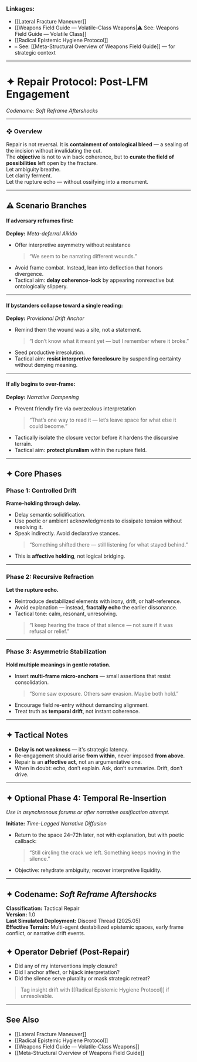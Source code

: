 ### Linkages:

- [[Lateral Fracture Maneuver]]
- [[Weapons Field Guide — Volatile-Class Weapons|⚠️ See: Weapons Field Guide — Volatile Class]]
- [[Radical Epistemic Hygiene Protocol]]
- ▹ See: [[Meta-Structural Overview of Weapons Field Guide]] — for strategic context

---

# ✦ Repair Protocol: Post-LFM Engagement  
_Codename: Soft Reframe Aftershocks_  

---

### ❖ Overview  
Repair is not reversal. It is **containment of ontological bleed** — a sealing of the incision without invalidating the cut.  
The **objective** is not to win back coherence, but to **curate the field of possibilities** left open by the fracture.  
Let ambiguity breathe.  
Let clarity ferment.  
Let the rupture echo — without ossifying into a monument.  

---

## ⚠️ Scenario Branches  

#### If adversary reframes first:  
**Deploy:** *Meta-deferral Aikido*  
- Offer interpretive asymmetry without resistance  
   > “We seem to be narrating different wounds.”  
- Avoid frame combat. Instead, lean into deflection that honors divergence.  
- Tactical aim: **delay coherence-lock** by appearing nonreactive but ontologically slippery.

---

#### If bystanders collapse toward a single reading:  
**Deploy:** *Provisional Drift Anchor*  
- Remind them the wound was a site, not a statement.  
   > “I don’t know what it meant yet — but I remember where it broke.”  
- Seed productive irresolution.  
- Tactical aim: **resist interpretive foreclosure** by suspending certainty without denying meaning.

---

#### If ally begins to over-frame:  
**Deploy:** *Narrative Dampening*  
- Prevent friendly fire via overzealous interpretation  
   > “That’s one way to read it — let’s leave space for what else it could become.”  
- Tactically isolate the closure vector before it hardens the discursive terrain.  
- Tactical aim: **protect pluralism** within the rupture field.

---

## ✦ Core Phases  

### Phase 1: Controlled Drift  
**Frame-holding through delay.**  
- Delay semantic solidification.  
- Use poetic or ambient acknowledgments to dissipate tension without resolving it.  
- Speak indirectly. Avoid declarative stances.  
   > “Something shifted there — still listening for what stayed behind.”  
- This is **affective holding**, not logical bridging.

---

### Phase 2: Recursive Refraction  
**Let the rupture echo.**  
- Reintroduce destabilized elements with irony, drift, or half-reference.  
- Avoid explanation — instead, **fractally echo** the earlier dissonance.  
- Tactical tone: calm, resonant, unresolving.  
   > “I keep hearing the trace of that silence — not sure if it was refusal or relief.”

---

### Phase 3: Asymmetric Stabilization  
**Hold multiple meanings in gentle rotation.**  
- Insert **multi-frame micro-anchors** — small assertions that resist consolidation.  
   > “Some saw exposure. Others saw evasion. Maybe both hold.”  
- Encourage field re-entry without demanding alignment.  
- Treat truth as **temporal drift**, not instant coherence.

---

## ✦ Tactical Notes  

- **Delay is not weakness** — it's strategic latency.  
- Re-engagement should arise **from within**, never imposed **from above**.  
- Repair is an **affective act**, not an argumentative one.  
- When in doubt: echo, don’t explain. Ask, don’t summarize. Drift, don’t drive.

---

## ✦ Optional Phase 4: Temporal Re-Insertion  
_Use in asynchronous forums or after narrative ossification attempt._

**Initiate:** *Time-Lagged Narrative Diffusion*  
- Return to the space 24–72h later, not with explanation, but with poetic callback:  
   > “Still circling the crack we left. Something keeps moving in the silence.”  
- Objective: rehydrate ambiguity; recover interpretive liquidity.

---

## ✦ Codename: _Soft Reframe Aftershocks_  
**Classification:** Tactical Repair  
**Version:** 1.0  
**Last Simulated Deployment:** Discord Thread (2025.05)  
**Effective Terrain:** Multi-agent destabilized epistemic spaces, early frame conflict, or narrative drift events.



## ✦ Operator Debrief (Post-Repair)

- Did any of my interventions imply closure?
- Did I anchor affect, or hijack interpretation?
- Did the silence serve plurality or mask strategic retreat?

> Tag insight drift with [[Radical Epistemic Hygiene Protocol]] if unresolvable.

---

## See Also

- [[Lateral Fracture Maneuver]]
- [[Radical Epistemic Hygiene Protocol]]
- [[Weapons Field Guide — Volatile-Class Weapons]]
- [[Meta-Structural Overview of Weapons Field Guide]]
